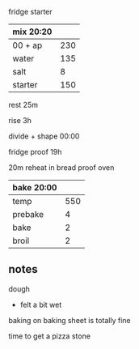 fridge starter

| mix 20:20  | |
| ----------- |:----|
| 00 + ap     | 230 |
| water       | 135 |
| salt        | 8   |
| starter     | 150 |

rest 25m

rise 3h

divide + shape 00:00

fridge proof 19h

20m reheat in bread proof oven

| bake 20:00 | |
| ----------- |:----|
| temp        | 550 |
| prebake     | 4 |
| bake        | 2 |
| broil       | 2 |


## notes
dough
- felt a bit wet

baking on baking sheet is totally fine

time to get a pizza stone

